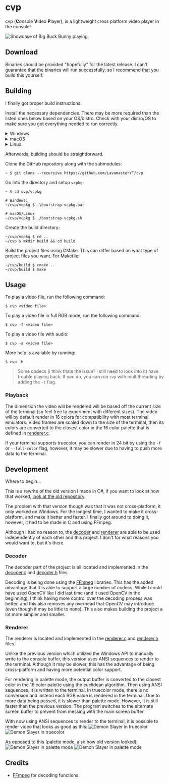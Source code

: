 # cvp
 cvp (**C**onsole **V**ideo **P**layer), is a lightweight cross platform video player in the console!

![Showcase of Big Buck Bunny playing](img/showcase.gif?raw=true)

## Download

Binaries should be provided "hopefully" for the latest release.
I can't guarantee that the binaries will run successfully, so I recommend that you build this yourself.

## Building

I finally got proper build instructions.

Install the necessary dependencies. There may be more required than the listed ones below based on your OS/distro.
Check with your distro/OS to make sure you got everything needed to run correctly.

<details>
<summary>Windows</summary>

I recommend using Visual Studio for building, but you could in theory use any IDE that can support CMake.

Download [CMake](https://cmake.org/download/) and [Git](https://github.com/git-for-windows/git).

If using Visual Studio, make sure you have the proper C++ packages installed.

</details>

<details>
<summary>macOS</summary>

Install the Xcode command line tools:
```
xcode-select --install
```

Make sure you install [brew](https://brew.sh/).

Install `cmake`:
```
brew install cmake
```

</details>

<details>
<summary>Linux</summary>

Make sure you install `cmake` and `git` for building and cloning. Also make sure you have
some developer tools installed like a C++ compiler/linker, etc.

</details>


Afterwards, building should be straightforward.

Clone the GitHub repository along with the submodules:
```
~ $ git clone --recursive https://github.com/LavamasterYT/cvp
```

Go into the directory and setup `vcpkg`:
```
~ $ cd cvp/vcpkg

# Windows:
~/cvp/vcpkg $ .\bootstrap-vcpkg.bat

# macOS/Linux
~/cvp/vcpkg $ ./bootstrap-vcpkg.sh
```

Create the build directory:
```
~/cvp/vcpkg $ cd ..
~/cvp $ mkdir build && cd build
```

Build the project files using CMake. This can differ based on what type of project files you want. For Makefile:
```
~/cvp/build $ cmake ..
~/cvp/build $ make
```


## Usage
To play a video file, run the following command:
```
$ cvp <video file>
```
To play a video file in full RGB mode, run the following command:
```
$ cvp -f <video file>
```
To play a video file with audio:
```
$ cvp -a <video file>
```
More help is available by running:
```
$ cvp -h
```

> Some codecs (i think thats the issue? i still need to look into it) have trouble playing back. If you do, you can run `cvp` with multithreading by adding the `-t`  flag.

### Playback
The dimension the video will be rendered will be based off the current size of the terminal (so feel free to experiment with different sizes). The video will by default render in 16 colors for compatibility with most terminal emulators. Video frames are scaled down to the size of the terminal, then its colors are converted to the closest color in the 16 color palette that is defined in [renderer.c](https://github.com/LavamasterYT/cvp/blob/main/src/renderer.c#L19).

If your terminal supports truecolor, you can render in 24 bit by using the `-f` or `--full-color` flag, however, it may be slower due to having to push more data to the terminal.

## Development
Where to begin...

This is a rewrite of the old version I made in C#, if you want to look at how that worked, [look at the old repository](https://github.com/LavamasterYT/cvp/tree/180db8f0c03c20cdbccaf0f8848f757fa73888d8).

The problem with that version though was that it was not cross-platform, it only worked on Windows. For the longest time, I wanted to make it cross-platform, and make it better and faster. I finally got around to doing it, however, it had to be made in C and using FFmpeg.

Although I had no reason to, the [decoder](https://github.com/LavamasterYT/cvp/blob/main/src/decoder.h) and [renderer](https://github.com/LavamasterYT/cvp/blob/main/src/renderer.h) are able to be used independently of each other and this project. I don't for what reasons you would want to, but it's there.

### Decoder
The decoder part of the project is all located and implemented in the [decoder.c](https://github.com/LavamasterYT/cvp/blob/main/src/decoder.c) and [decoder.h](https://github.com/LavamasterYT/cvp/blob/main/src/decoder.h) files.

Decoding is being done using the [FFmpeg](https://ffmpeg.org/) libraries. This has the added advantage that it is able to support a large number of codecs. While I could have used OpenCV like I did last time (and it used OpenCV in the beginning), I think having more control over the decoding process was better, and this also removes any overhead that OpenCV may introduce (even though it may be little to none). This also makes building the project a lot more simpler and smaller.

### Renderer
The renderer is located and implemented in the [renderer.c](https://github.com/LavamasterYT/cvp/blob/main/src/renderer.c) and [renderer.h](https://github.com/LavamasterYT/cvp/blob/main/src/renderer.h) files.

Unlike the previous version which utilized the Windows API to manually write to the console buffer, this version uses ANSI sequences to render to the terminal. Although it may be slower, this has the advantage of being cross-platform and having more potential color support.

For rendering in palette mode, the output buffer is converted to the closest color in the 16 color palette using the euclidean algorithm. Then using ANSI sequences, it is written to the terminal. In truecolor mode, there is no conversion and instead each RGB value is rendered in the terminal. Due to more data being passed, it is slower than palette mode. However, it is still faster than the previous version. The program switches to the alternate screen buffer to prevent from messing with the main screen buffer.

With now using ANSI sequences to render to the terminal, it is possible to render video that looks as good as this:
![Demon Slayer in truecolor](img/truecolor1.jpg?raw=true)
![Demon Slayer in truecolor](img/truecolor2.jpg?raw=true)

As opposed to this (palette mode, also how old version looked):
![Demon Slayer in palette mode](img/palette1.png?raw=true)
![Demon Slayer in palette mode](img/palette2.png?raw=true)

## Credits
- [FFmpeg](https://ffmpeg.org/) for decoding functions